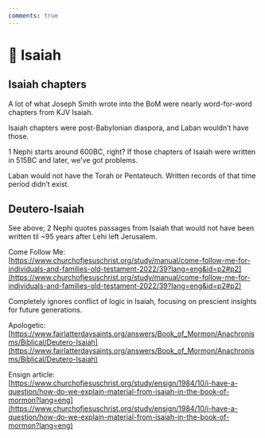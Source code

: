 ```yaml
---
comments: true
---
```

# 🤷 Isaiah
## Isaiah chapters
A lot of what Joseph Smith wrote into the BoM were nearly word-for-word chapters from KJV Isaiah.

Isaiah chapters were post-Babylonian diaspora, and Laban wouldn’t have those.

1 Nephi starts around 600BC, right? If those chapters of Isaiah were written in 515BC and later, we’ve got problems.

Laban would not have the Torah or Pentateuch. Written records of that time period didn’t exist.

## Deutero-Isaiah

See above; 2 Nephi quotes passages from Isaiah that would not have been written til ~95 years after Lehi left Jerusalem.

Come Follow Me: [https://www.churchofjesuschrist.org/study/manual/come-follow-me-for-individuals-and-families-old-testament-2022/39?lang=eng&id=p2#p2](https://www.churchofjesuschrist.org/study/manual/come-follow-me-for-individuals-and-families-old-testament-2022/39?lang=eng&id=p2#p2)

Completely ignores conflict of logic in Isaiah, focusing on prescient insights for future generations.

Apologetic: [https://www.fairlatterdaysaints.org/answers/Book_of_Mormon/Anachronisms/Biblical/Deutero-Isaiah](https://www.fairlatterdaysaints.org/answers/Book_of_Mormon/Anachronisms/Biblical/Deutero-Isaiah)

Ensign article: [https://www.churchofjesuschrist.org/study/ensign/1984/10/i-have-a-question/how-do-we-explain-material-from-isaiah-in-the-book-of-mormon?lang=eng](https://www.churchofjesuschrist.org/study/ensign/1984/10/i-have-a-question/how-do-we-explain-material-from-isaiah-in-the-book-of-mormon?lang=eng)